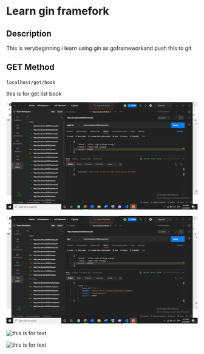 # Learn gin framefork

## Description
This is verybeginning i learn using gin as goframeworkand push this to git

## GET Method
`localhost/get/book`

this is for get list book

![this is for text](./img/DELETE%20book.png)

![this is for text](./img/GET%20book.png)

![this is for text](./img/POST%20book.png)

![this is for text](./img/PUT%20book.png)